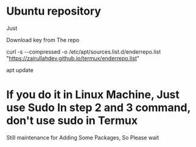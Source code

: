 # Ubuntu repository

Just

Download key from The repo

curl -s --compressed -o /etc/apt/sources.list.d/enderrepo.list "https://zairullahdev.github.io/termux/enderrepo.list"

 apt update

# If you do it in Linux Machine, Just use Sudo In step 2 and 3 command, don't use sudo in Termux


Still maintenance for Adding Some Packages, So Please wait
